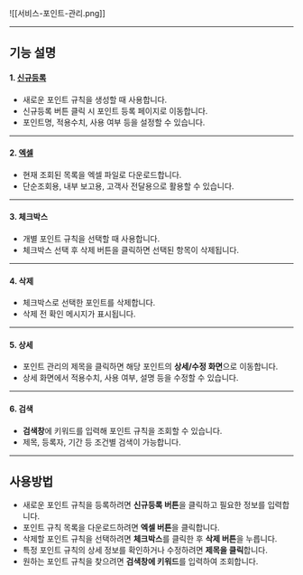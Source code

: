 
![[서비스-포인트-관리.png]]

***

## 기능 설명

#### 1. [신규등록](포인트-신규등록.md)
- 새로운 포인트 규칙을 생성할 때 사용합니다.  
- 신규등록 버튼 클릭 시 포인트 등록 페이지로 이동합니다.  
- 포인트명, 적용수치, 사용 여부 등을 설정할 수 있습니다.  

***

#### 2. [엑셀](엑셀.md)
- 현재 조회된 목록을 엑셀 파일로 다운로드합니다.  
- 단순조회용, 내부 보고용, 고객사 전달용으로 활용할 수 있습니다.  

***

#### 3. 체크박스
- 개별 포인트 규칙을 선택할 때 사용합니다.  
- 체크박스 선택 후 삭제 버튼을 클릭하면 선택된 항목이 삭제됩니다.  

***

#### 4. 삭제
- 체크박스로 선택한 포인트를 삭제합니다.  
- 삭제 전 확인 메시지가 표시됩니다.  

***

#### 5. 상세
- 포인트 관리의 제목을 클릭하면 해당 포인트의 **상세/수정 화면**으로 이동합니다.  
- 상세 화면에서 적용수치, 사용 여부, 설명 등을 수정할 수 있습니다.  

***

#### 6. 검색
- **검색창**에 키워드를 입력해 포인트 규칙을 조회할 수 있습니다.  
- 제목, 등록자, 기간 등 조건별 검색이 가능합니다.  

***

## 사용방법
- 새로운 포인트 규칙을 등록하려면 **신규등록 버튼**을 클릭하고 필요한 정보를 입력합니다.  
- 포인트 규칙 목록을 다운로드하려면 **엑셀 버튼**을 클릭합니다.  
- 삭제할 포인트 규칙을 선택하려면 **체크박스**를 클릭한 후 **삭제 버튼**을 누릅니다.  
- 특정 포인트 규칙의 상세 정보를 확인하거나 수정하려면 **제목을 클릭**합니다.  
- 원하는 포인트 규칙을 찾으려면 **검색창에 키워드**를 입력하여 조회합니다.  
